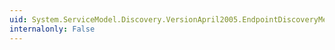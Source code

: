 ```yaml
---
uid: System.ServiceModel.Discovery.VersionApril2005.EndpointDiscoveryMetadataApril2005.ReadXml(System.Xml.XmlReader)
internalonly: False
---
```

